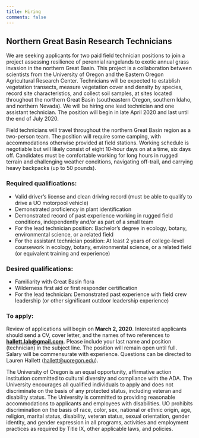 ```yaml
---
title: Hiring
comments: false
---
```



##  Northern Great Basin Research Technicians 

We are seeking applicants for two paid field technician positions to join a project assessing resilience of perennial rangelands to exotic annual grass invasion in the northern Great Basin. This project is a collaboration between scientists from the University of Oregon and the Eastern Oregon Agricultural Research Center. Technicians will be expected to establish vegetation transects, measure vegetation cover and density by species, record site characteristics, and collect soil samples, at sites located throughout the northern Great Basin (southeastern Oregon, southern Idaho, and northern Nevada). We will be hiring one lead technician and one assistant technician. The position will begin in late April 2020 and last until the end of July 2020.

Field technicians will travel throughout the northern Great Basin region as a two-person team. The position will require some camping, with accommodations otherwise provided at field stations. Working schedule is negotiable but will likely consist of eight 10-hour days on at a time, six days off. Candidates must be comfortable working for long hours in rugged terrain and challenging weather conditions, navigating off-trail, and carrying heavy backpacks (up to 50 pounds). 

### Required qualifications:
- Valid driver’s license and clean driving record (must be able to qualify to drive a UO motorpool vehicle)  
- Demonstrated proficiency in plant identification   
- Demonstrated record of past experience working in rugged field conditions, independently and/or as part of a small team  
- For the lead technician position: Bachelor’s degree in ecology, botany, environmental science, or a related field  
-  For the assistant technician position: At least 2 years of college-level coursework in ecology, botany, environmental science, or a related field (or equivalent training and experience)

### Desired qualifications:
- Familiarity with Great Basin flora  
- Wilderness first aid or first responder certification  
- For the lead technician: Demonstrated past experience with field crew leadership (or other significant outdoor leadership experience)

### To apply:
Review of applications will begin on **March 2, 2020**. Interested applicants should send a CV, cover letter, and the names of two references to **hallett.lab@gmail.com**. Please include your last name and position (technician) in the subject line. The position will remain open until full. Salary will be commensurate with experience. Questions can be directed to Lauren Hallett (hallett@uoregon.edu).

The University of Oregon is an equal opportunity, affirmative action institution committed to cultural diversity and compliance with the ADA. The University encourages all qualified individuals to apply and does not discriminate on the basis of any protected status, including veteran and disability status. The University is committed to providing reasonable accommodations to applicants and employees with disabilities. UO prohibits discrimination on the basis of race, color, sex, national or ethnic origin, age, religion, marital status, disability, veteran status, sexual orientation, gender identity, and gender expression in all programs, activities and employment practices as required by Title IX, other applicable laws, and policies.

